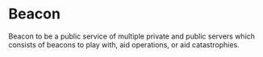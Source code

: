 # Beacon
Beacon to be a public service of multiple private and public servers which consists of beacons to play with, aid operations, or aid catastrophies. 
